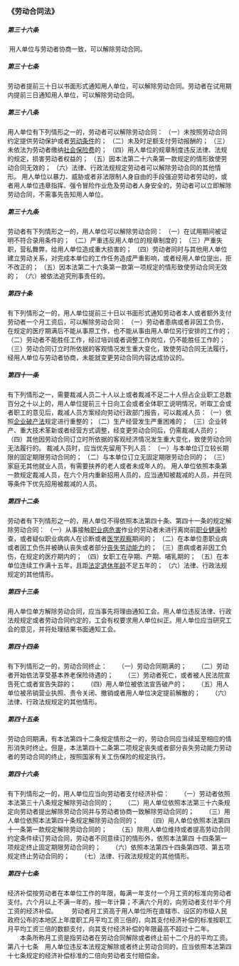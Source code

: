 ### 《劳动合同法》

##### 第三十六条　

​	    用人单位与劳动者协商一致，可以解除劳动合同。

##### 第三十七条　

​        劳动者提前三十日以书面形式通知用人单位，可以解除劳动合同。劳动者在试用期内提前三日通知用人单位，可以解除劳动合同。

##### 第三十八条　

用人单位有下列情形之一的，劳动者可以解除劳动合同：
    （一）未按照劳动合同约定提供劳动保护或者[劳动条件](https://www.baidu.com/s?wd=劳动条件&tn=SE_PcZhidaonwhc_ngpagmjz&rsv_dl=gh_pc_zhidao)的；
    （二）未及时足额支付劳动报酬的；
    （三）未依法为劳动者缴纳[社会保险费](https://www.baidu.com/s?wd=社会保险费&tn=SE_PcZhidaonwhc_ngpagmjz&rsv_dl=gh_pc_zhidao)的；
    （四）用人单位的规章制度违反法律、法规的规定，损害劳动者权益的；
    （五）因本法第二十六条第一款规定的情形致使劳动合同无效的；
    （六）法律、行政法规规定劳动者可以解除劳动合同的其他情形。
用人单位以暴力、威胁或者非法限制人身自由的手段强迫劳动者劳动的，或者用人单位违章指挥、强令冒险作业危及劳动者人身安全的，劳动者可以立即解除劳动合同，不需事先告知用人单位。

##### 第三十九条　

劳动者有下列情形之一的，用人单位可以解除劳动合同：
    （一）在试用期间被证明不符合录用条件的；
    （二）严重违反用人单位的规章制度的；
    （三）严重失职，营私舞弊，给用人单位造成重大损害的；
    （四）劳动者同时与其他用人单位建立劳动关系，对完成本单位的工作任务造成严重影响，或者经用人单位提出，拒不改正的；
    （五）因本法第二十六条第一款第一项规定的情形致使劳动合同无效的；
    （六）被依法追究刑事责任的。

##### 第四十条　

有下列情形之一的，用人单位提前三十日以书面形式通知劳动者本人或者额外支付劳动者一个月工资后，可以解除劳动合同：
    （一）劳动者患病或者非因工负伤，在规定的医疗期满后不能从事原工作，也不能从事由用人单位另行安排的工作的；
    （二）劳动者不能胜任工作，经过培训或者调整工作岗位，仍不能胜任工作的；
    （三）劳动合同订立时所依据的客观情况发生重大变化，致使劳动合同无法履行，经用人单位与劳动者协商，未能就变更劳动合同内容达成协议的。

##### 第四十一条　

​	    有下列情形之一，需要裁减人员二十人以上或者裁减不足二十人但占企业职工总数百分之十以上的，用人单位提前三十日向工会或者全体职工说明情况，听取工会或者职工的意见后，裁减人员方案经向劳动行政部门报告，可以裁减人员：
​    （一）依照[企业破产法](https://www.baidu.com/s?wd=企业破产法&tn=SE_PcZhidaonwhc_ngpagmjz&rsv_dl=gh_pc_zhidao)规定进行重整的；
​    （二）生产经营发生严重困难的；
​    （三）企业转产、重大技术革新或者经营方式调整，经变更劳动合同后，仍需裁减人员的；
​    （四）其他因劳动合同订立时所依据的客观经济情况发生重大变化，致使劳动合同无法履行的。
裁减人员时，应当优先留用下列人员：
​    （一）与本单位订立较长期限的固定期限劳动合同的；
​    （二）与本单位订立无固定期限劳动合同的；
​    （三）家庭无其他就业人员，有需要扶养的老人或者未成年人的。
用人单位依照本条第一款规定裁减人员，在六个月内重新招用人员的，应当通知被裁减的人员，并在同等条件下优先招用被裁减的人员。

##### 第四十二条　

劳动者有下列情形之一的，用人单位不得依照本法第四十条、第四十一条的规定解除劳动合同：
    （一）从事接触[职业病危害](https://www.baidu.com/s?wd=职业病危害&tn=SE_PcZhidaonwhc_ngpagmjz&rsv_dl=gh_pc_zhidao)作业的劳动者未进行离岗前[职业健康](https://www.baidu.com/s?wd=职业健康&tn=SE_PcZhidaonwhc_ngpagmjz&rsv_dl=gh_pc_zhidao)检查，或者疑似职业病病人在诊断或者[医学观察](https://www.baidu.com/s?wd=医学观察&tn=SE_PcZhidaonwhc_ngpagmjz&rsv_dl=gh_pc_zhidao)期间的；
    （二）在本单位患职业病或者因工负伤并被确认丧失或者部分[丧失劳动能力](https://www.baidu.com/s?wd=丧失劳动能力&tn=SE_PcZhidaonwhc_ngpagmjz&rsv_dl=gh_pc_zhidao)的；
    （三）患病或者非因工负伤，在规定的医疗期内的；
    （四）女职工在孕期、产期、哺乳期的；
    （五）在本单位连续工作满十五年，且距[法定退休年龄](https://www.baidu.com/s?wd=法定退休年龄&tn=SE_PcZhidaonwhc_ngpagmjz&rsv_dl=gh_pc_zhidao)不足五年的；
    （六）法律、行政法规规定的其他情形。

##### 第四十三条　

​	    用人单位单方解除劳动合同，应当事先将理由通知工会。用人单位违反法律、行政法规规定或者劳动合同约定的，工会有权要求用人单位纠正。用人单位应当研究工会的意见，并将处理结果书面通知工会。

##### 第四十四条　

有下列情形之一的，劳动合同终止：
　　（一）劳动合同期满的；
　　（二）劳动者开始依法享受基本养老保险待遇的；
　　（三）劳动者死亡，或者被人民法院宣告死亡或者宣告失踪的；
　　（四）用人单位被依法宣告破产的；
　　（五）用人单位被吊销营业执照、责令关闭、撤销或者用人单位决定提前解散的；
　　（六）法律、行政法规规定的其他情形。

##### 第四十五条　

​	    劳动合同期满，有本法第四十二条规定情形之一的，劳动合同应当续延至相应的情形消失时终止。但是，本法第四十二条第二项规定丧失或者部分丧失劳动能力劳动者的劳动合同的终止，按照国家有关工伤保险的规定执行。

##### 第四十六条　

有下列情形之一的，用人单位应当向劳动者支付经济补偿：
　　（一）劳动者依照本法第三十八条规定解除劳动合同的；
　　（二）用人单位依照本法第三十六条规定向劳动者提出解除劳动合同并与劳动者协商一致解除劳动合同的；
　　（三）用人单位依照本法第四十条规定解除劳动合同的；
　　（四）用人单位依照本法第四十一条第一款规定解除劳动合同的；
　　（五）除用人单位维持或者提高劳动合同约定条件续订劳动合同，劳动者不同意续订的情形外，依照本法第四  十四条第一项规定终止固定期限劳动合同的；
　　（六）依照本法第四十四条第四项、第五项规定终止劳动合同的；
　　（七）法律、行政法规规定的其他情形。

##### 第四十七条　

​	    经济补偿按劳动者在本单位工作的年限，每满一年支付一个月工资的标准向劳动者支付。六个月以上不满一年的，按一年计算；不满六个月的，向劳动者支付半个月工资的经济补偿。
　　劳动者月工资高于用人单位所在直辖市、设区的市级人民政府公布的本地区上年度职工月平均工资三倍的，向其支付经济补偿的标准按职工月平均工资三倍的数额支付，向其支付经济补偿的年限最高不超过十二年。
　　本条所称月工资是指劳动者在劳动合同解除或者终止前十二个月的平均工资。
第八十七条　用人单位违反本法规定解除或者终止劳动合同的，应当依照本法第四十七条规定的经济补偿标准的二倍向劳动者支付赔偿金。